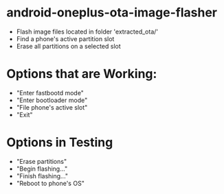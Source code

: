 # android-oneplus-ota-image-flasher
- Flash image files located in folder 'extracted_ota/'
- Find a phone's active partition slot
- Erase all partitions on a selected slot


# Options that are Working:
- "Enter fastbootd mode"
- "Enter bootloader mode"
- "File phone's active slot"
- "Exit"

# Options in Testing
- "Erase partitions"
- "Begin flashing..."
- "Finish flashing..."
- "Reboot to phone's OS"